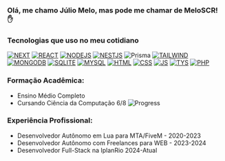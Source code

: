 ### Olá, me chamo Júlio Melo, mas pode me chamar de MeloSCR! ✋

### Tecnologias que uso no meu cotidiano

[![NEXT](https://img.shields.io/badge/next.js-000000?style=for-the-badge&logo=nextdotjs&logoColor=white)](https://nextjs.org/)
[![REACT](https://img.shields.io/badge/React-20232A?style=for-the-badge&logo=react&logoColor=61DAFB)](https://react.dev/)
[![NODEJS](https://img.shields.io/badge/Node.js-43853D?style=for-the-badge&logo=node.js&logoColor=white)](https://nodejs.org/)
[![NESTJS](https://img.shields.io/badge/nestjs-E0234E?style=for-the-badge&logo=nestjs&logoColor=white)](https://nestjs.com/)
![Prisma](https://img.shields.io/badge/Prisma-3982CE?style=for-the-badge&logo=Prisma&logoColor=white)
[![TAILWIND](https://img.shields.io/badge/Tailwind_CSS-38B2AC?style=for-the-badge&logo=tailwind-css&logoColor=white)](https://tailwindcss.com/)
[![MONGODB](https://img.shields.io/badge/-MongoDB-13aa52?style=for-the-badge&logo=mongodb&logoColor=white)](https://www.mongodb.com/)
[![SQLITE](https://img.shields.io/badge/SQLite-07405E?style=for-the-badge&logo=sqlite&logoColor=white)](https://www.sqlite.org/index.html)
[![MYSQL](https://img.shields.io/badge/MySQL-00000F?style=for-the-badge&logo=mysql&logoColor=white)](https://dev.mysql.com/)
[![HTML](https://img.shields.io/badge/HTML5-E34F26?style=for-the-badge&logo=html5&logoColor=white)](https://www.w3schools.com/tags/tag_doctype.ASP)
[![CSS](https://img.shields.io/badge/CSS3-1572B6?style=for-the-badge&logo=css3&logoColor=white)](https://img.shields.io/badge/PHP-777BB4?style=for-the-badge&logo=php&logoColor=white)
[![JS](https://img.shields.io/badge/JavaScript-323330?style=for-the-badge&logo=javascript&logoColor=F7DF1E)](https://devdocs.io/javascript/)
[![TYS](https://img.shields.io/badge/TypeScript-007ACC?style=for-the-badge&logo=typescript&logoColor=white)](https://www.typescriptlang.org/)
[![PHP](https://img.shields.io/badge/PHP-777BB4?style=for-the-badge&logo=php&logoColor=white)](https://www.php.net/)

### Formação Acadêmica:

- Ensino Médio Completo
- Cursando Ciência da Computação 6/8
![Progress](https://geps.dev/progress/75?dangerColor=800000&warningColor=ff9900&successColor=006600)

### Experiência Profissional:

- Desenvolvedor Autônomo em Lua para MTA/FiveM - 2020-2023
- Desenvolvedor Autônomo com Freelances para WEB - 2023-2024
- Desenvolvedor Full-Stack na IplanRio 2024-Atual
